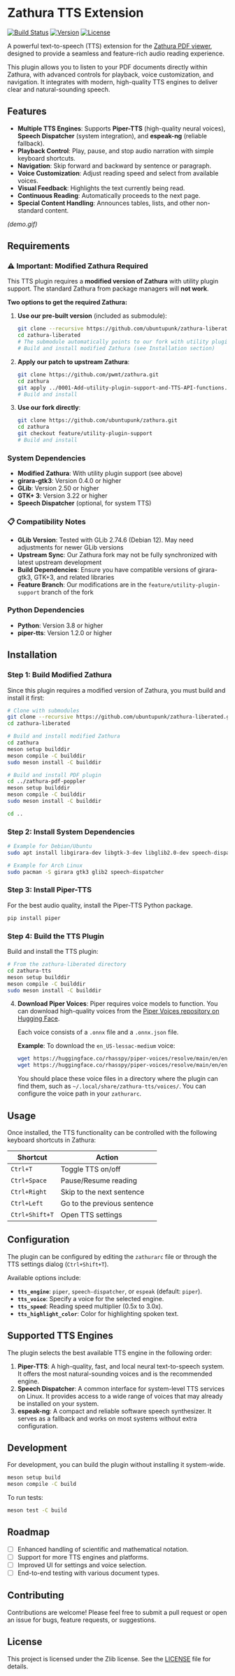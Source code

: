 # Zathura TTS Extension

[![Build Status](https://img.shields.io/github/actions/workflow/status/zathura-pdf/zathura-tts/ci.yml?branch=main&style=for-the-badge)](https://github.com/zathura-pdf/zathura-tts/actions)
[![Version](https://img.shields.io/github/v/release/zathura-pdf/zathura-tts?style=for-the-badge)](https://github.com/zathura-pdf/zathura-tts/releases)
[![License](https://img.shields.io/github/license/zathura-pdf/zathura-tts?style=for-the-badge)](https://www.zathura.org/license/)

A powerful text-to-speech (TTS) extension for the [Zathura PDF viewer](https://www.zathura.org/), designed to provide a seamless and feature-rich audio reading experience.

This plugin allows you to listen to your PDF documents directly within Zathura, with advanced controls for playback, voice customization, and navigation. It integrates with modern, high-quality TTS engines to deliver clear and natural-sounding speech.

## Features

- **Multiple TTS Engines**: Supports **Piper-TTS** (high-quality neural voices), **Speech Dispatcher** (system integration), and **espeak-ng** (reliable fallback).
- **Playback Control**: Play, pause, and stop audio narration with simple keyboard shortcuts.
- **Navigation**: Skip forward and backward by sentence or paragraph.
- **Voice Customization**: Adjust reading speed and select from available voices.
- **Visual Feedback**: Highlights the text currently being read.
- **Continuous Reading**: Automatically proceeds to the next page.
- **Special Content Handling**: Announces tables, lists, and other non-standard content.

*(demo.gif)*

## Requirements

### ⚠️ **Important: Modified Zathura Required**

This TTS plugin requires a **modified version of Zathura** with utility plugin support. The standard Zathura from package managers will **not work**.

**Two options to get the required Zathura:**

1. **Use our pre-built version** (included as submodule):
   ```bash
   git clone --recursive https://github.com/ubuntupunk/zathura-liberated.git
   cd zathura-liberated
   # The submodule automatically points to our fork with utility plugin support
   # Build and install modified Zathura (see Installation section)
   ```

2. **Apply our patch to upstream Zathura**:
   ```bash
   git clone https://github.com/pwmt/zathura.git
   cd zathura
   git apply ../0001-Add-utility-plugin-support-and-TTS-API-functions.patch
   # Build and install
   ```

3. **Use our fork directly**:
   ```bash
   git clone https://github.com/ubuntupunk/zathura.git
   cd zathura
   git checkout feature/utility-plugin-support
   # Build and install
   ```

### System Dependencies
- **Modified Zathura**: With utility plugin support (see above)
- **girara-gtk3**: Version 0.4.0 or higher
- **GLib**: Version 2.50 or higher
- **GTK+ 3**: Version 3.22 or higher
- **Speech Dispatcher** (optional, for system TTS)

### 📋 **Compatibility Notes**

- **GLib Version**: Tested with GLib 2.74.6 (Debian 12). May need adjustments for newer GLib versions
- **Upstream Sync**: Our Zathura fork may not be fully synchronized with latest upstream development
- **Build Dependencies**: Ensure you have compatible versions of girara-gtk3, GTK+3, and related libraries
- **Feature Branch**: Our modifications are in the `feature/utility-plugin-support` branch of the fork

### Python Dependencies
- **Python**: Version 3.8 or higher
- **piper-tts**: Version 1.2.0 or higher

## Installation

### Step 1: Build Modified Zathura

Since this plugin requires a modified version of Zathura, you must build and install it first:

```bash
# Clone with submodules
git clone --recursive https://github.com/ubuntupunk/zathura-liberated.git
cd zathura-liberated

# Build and install modified Zathura
cd zathura
meson setup builddir
meson compile -C builddir
sudo meson install -C builddir

# Build and install PDF plugin
cd ../zathura-pdf-poppler
meson setup builddir
meson compile -C builddir
sudo meson install -C builddir

cd ..
```

### Step 2: Install System Dependencies

```bash
# Example for Debian/Ubuntu
sudo apt install libgirara-dev libgtk-3-dev libglib2.0-dev speech-dispatcher

# Example for Arch Linux
sudo pacman -S girara gtk3 glib2 speech-dispatcher
```

### Step 3: Install Piper-TTS
For the best audio quality, install the Piper-TTS Python package.

```bash
pip install piper
```

### Step 4: Build the TTS Plugin
Build and install the TTS plugin:

```bash
# From the zathura-liberated directory
cd zathura-tts
meson setup builddir
meson compile -C builddir
sudo meson install -C builddir
```

4.  **Download Piper Voices**:
    Piper requires voice models to function. You can download high-quality voices from the [Piper Voices repository on Hugging Face](https://huggingface.co/rhasspy/piper-voices/tree/main).

    Each voice consists of a `.onnx` file and a `.onnx.json` file.

    **Example**: To download the `en_US-lessac-medium` voice:
    ```bash
    wget https://huggingface.co/rhasspy/piper-voices/resolve/main/en/en_US/lessac/medium/en_US-lessac-medium.onnx
    wget https://huggingface.co/rhasspy/piper-voices/resolve/main/en/en_US/lessac/medium/en_US-lessac-medium.onnx.json
    ```

    You should place these voice files in a directory where the plugin can find them, such as `~/.local/share/zathura-tts/voices/`. You can configure the voice path in your `zathurarc`.

## Usage

Once installed, the TTS functionality can be controlled with the following keyboard shortcuts in Zathura:

| Shortcut          | Action                  |
| ----------------- | ----------------------- |
| `Ctrl+T`          | Toggle TTS on/off       |
| `Ctrl+Space`      | Pause/Resume reading    |
| `Ctrl+Right`      | Skip to the next sentence |
| `Ctrl+Left`       | Go to the previous sentence |
| `Ctrl+Shift+T`    | Open TTS settings       |

## Configuration

The plugin can be configured by editing the `zathurarc` file or through the TTS settings dialog (`Ctrl+Shift+T`).

Available options include:
- **`tts_engine`**: `piper`, `speech-dispatcher`, or `espeak` (default: `piper`).
- **`tts_voice`**: Specify a voice for the selected engine.
- **`tts_speed`**: Reading speed multiplier (0.5x to 3.0x).
- **`tts_highlight_color`**: Color for highlighting spoken text.

## Supported TTS Engines

The plugin selects the best available TTS engine in the following order:

1.  **Piper-TTS**: A high-quality, fast, and local neural text-to-speech system. It offers the most natural-sounding voices and is the recommended engine.
2.  **Speech Dispatcher**: A common interface for system-level TTS services on Linux. It provides access to a wide range of voices that may already be installed on your system.
3.  **espeak-ng**: A compact and reliable software speech synthesizer. It serves as a fallback and works on most systems without extra configuration.

## Development

For development, you can build the plugin without installing it system-wide.

```bash
meson setup build
meson compile -C build
```

To run tests:
```bash
meson test -C build
```

## Roadmap

- [ ] Enhanced handling of scientific and mathematical notation.
- [ ] Support for more TTS engines and platforms.
- [ ] Improved UI for settings and voice selection.
- [ ] End-to-end testing with various document types.

## Contributing

Contributions are welcome! Please feel free to submit a pull request or open an issue for bugs, feature requests, or suggestions.

## License

This project is licensed under the Zlib license. See the [LICENSE](LICENSE) file for details.
